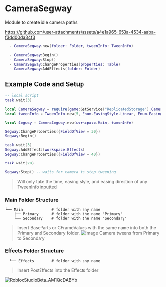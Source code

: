# CameraSegway
Module to create idle camera paths


https://github.com/user-attachments/assets/a4e1a965-653a-4534-aaba-f3dd00da34f3


```lua
  - CameraSegway.new(folder: Folder, tweenInfo: TweenInfo)

  - CameraSegway:Begin()
  - CameraSegway:Stop()
  - CameraSegway:ChangeProperties(properties: Table)
  - CameraSegway:AddEffects(folder: Folder)
```

## Example Code and Setup
```lua
-- local script
task.wait(3)

local CameraSegway = require(game:GetService("ReplicatedStorage").CameraSegway)
local tweenInfo = TweenInfo.new(5, Enum.EasingStyle.Linear, Enum.EasingDirection.InOut)

local Segway = CameraSegway.new(workspace.Main, tweenInfo)

Segway:ChangeProperties({FieldOfView = 30})
Segway:Begin()

task.wait(3)
Segway:AddEffects(workspace.Effects)
Segway:ChangeProperties({FieldOfView = 40})

task.wait(20)

Segway:Stop() -- waits for camera to stop tweening
```
> Will only take the time, easing style, and easing direction of any TweenInfo inputted

### Main Folder Structure
```
└── Main             # folder with any name
    ├── Primary      # folder with the name "Primary" 
    └── Secondary    # folder with the name "Secondary"
```
> Insert BaseParts or CFrameValues with the same name into both the Primary and Secondary folder. 
![image](https://github.com/user-attachments/assets/51fc7932-e5b5-484d-acf7-50eb26612214)
> Camera tweens from Primary to Secondary

### Effects Folder Structure
```
  └── Effects        # folder with any name
```
> Insert PostEffects into the Effects folder

![RobloxStudioBeta_AM1QcDABYb](https://github.com/user-attachments/assets/07fb0893-c8f6-452d-836f-789a33bba78b)
